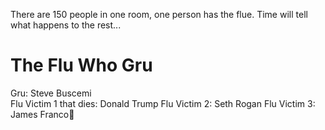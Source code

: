 There are 150 people in one room, one person has the flue. Time will tell what happens to the rest...
# The Flu Who Gru
Gru: Steve Buscemi  
Flu Victim 1 that dies: Donald Trump
Flu Victim 2: Seth Rogan
Flu Victim 3: James Franco



